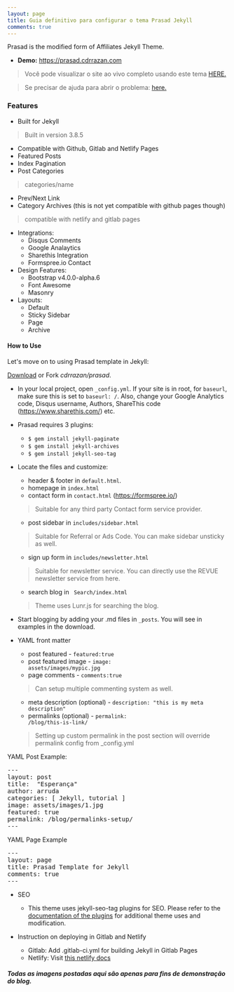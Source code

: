 ```yaml
---
layout: page
title: Guia definitivo para configurar o tema Prasad Jekyll
comments: true
---
```


Prasad is the modified form of Affiliates Jekyll Theme.

- **Demo:** https://prasad.cdrrazan.com

>Você pode visualizar o site ao vivo completo usando este tema <a href="https://cdrrazan.com" target="_blank">
>HERE.</a> <br>

>Se precisar de ajuda para abrir o problema: <a href="https://github.com/cdrrazan/prasad/issues/new"
>target="_blank"> here.</a>


<h3> Features </h3>

- Built for Jekyll
> Built in version 3.8.5
- Compatible with Github, Gitlab and Netlify Pages
- Featured Posts
- Index Pagination
- Post Categories
> categories/name
- Prev/Next Link
- Category Archives (this is not yet compatible with github pages though)
> compatible with netlify and gitlab pages
- Integrations:
    - Disqus Comments
    - Google Analaytics
    - Sharethis Integration
    - Formspree.io Contact
- Design Features:
    - Bootstrap v4.0.0-alpha.6
    - Font Awesome
    - Masonry
- Layouts:
    - Default
    - Sticky Sidebar
    - Page
    - Archive

#### How to Use

Let's move on to using Prasad template in Jekyll:

[Download](https://github.com/cdrrazan/prasad/archive/master.zip) or Fork *cdrrazan/prasad*.
- In your local project, open <code>_config.yml</code>. If your site is in root, for <code>baseurl</code>, make sure this is set to <code>baseurl: /</code>. Also, change your Google Analytics code, Disqus username, Authors, ShareThis code (https://www.sharethis.com/) etc.

- Prasad requires 3 plugins:
    - <code>$ gem install jekyll-paginate</code>
    - <code>$ gem install jekyll-archives</code>
    - <code>$ gem install jekyll-seo-tag</code>

- Locate the files and customize:
    - header & footer in <code>default.html</code>.
    - homepage in <code>index.html</code>
    - contact form in <code>contact.html</code> (https://formspree.io/)
     > Suitable for any third party Contact form service provider.
    - post sidebar in <code>includes/sidebar.html</code>
     > Suitable for Referral or Ads Code. You can make sidebar unsticky as well.
    - sign up form in <code>includes/newsletter.html</code>
    > Suitable for newsletter service. You can directly use the REVUE newsletter service from here.
    - search blog in <code> Search/index.html </code>
    > Theme uses Lunr.js for searching the blog.

- Start blogging by adding your .md files in <code>_posts</code>. You will see in examples in the download.
- YAML front matter
    - post featured - <code>featured:true</code>
    - post featured image - <code>image: assets/images/mypic.jpg</code>
    - page comments - <code>comments:true</code>
    > Can setup multiple commenting system as well.
    - meta description (optional) - <code>description: "this is my meta description"</code>
    - permalinks (optional) - <code>permalink: /blog/this-is-link/</code>
    > Setting up custom permalink in the post section will override permalink config from _config.yml

YAML Post Example:
<pre class="highlight">
---
layout: post
title:  "Esperança"
author: arruda
categories: [ Jekyll, tutorial ]
image: assets/images/1.jpg
featured: true
permalink: /blog/permalinks-setup/
---
</pre>


YAML Page Example
<pre class="highlight">
---
layout: page
title: Prasad Template for Jekyll
comments: true
---
</pre>

- SEO
  - This theme uses jekyll-seo-tag plugins for SEO. Please refer to the [documentation of the plugins](https://github.com/jekyll/jekyll-seo-tag/blob/master/docs/usage.md) for additional theme uses and modification.

 - Instruction on deploying in Gitlab and Netlify
    - Gitlab: Add .gitlab-ci.yml for building Jekyll in Gitlab Pages
    - Netlify: Visit [this netlify docs](https://www.netlify.com/blog/2015/10/28/a-step-by-step-guide-jekyll-3.0-on-netlify/)

<h5> Todas as imagens postadas aqui são apenas para fins de demonstração do blog. </h5>
